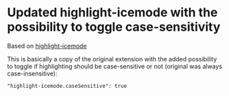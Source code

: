 # Updated highlight-icemode with the possibility to toggle case-sensitivity
Based on [highlight-icemode](https://github.com/EsIce/highlight-icemode)

This is basically a copy of the original extension with the added possibility to toggle if highlighting should be case-sensitive or not (original was always case-insensitive):

`"highlight-icemode.caseSensitive": true`
